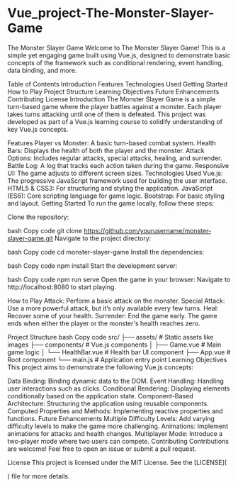 # Vue_project-The-Monster-Slayer-Game

The Monster Slayer Game
Welcome to The Monster Slayer Game! This is a simple yet engaging game built using Vue.js, designed to demonstrate basic concepts of the framework such as conditional rendering, event handling, data binding, and more.

Table of Contents
Introduction
Features
Technologies Used
Getting Started
How to Play
Project Structure
Learning Objectives
Future Enhancements
Contributing
License
Introduction
The Monster Slayer Game is a simple turn-based game where the player battles against a monster. Each player takes turns attacking until one of them is defeated. This project was developed as part of a Vue.js learning course to solidify understanding of key Vue.js concepts.

Features
Player vs Monster: A basic turn-based combat system.
Health Bars: Displays the health of both the player and the monster.
Attack Options: Includes regular attacks, special attacks, healing, and surrender.
Battle Log: A log that tracks each action taken during the game.
Responsive UI: The game adjusts to different screen sizes.
Technologies Used
Vue.js: The progressive JavaScript framework used for building the user interface.
HTML5 & CSS3: For structuring and styling the application.
JavaScript (ES6): Core scripting language for game logic.
Bootstrap: For basic styling and layout.
Getting Started
To run the game locally, follow these steps:

Clone the repository:

bash
Copy code
git clone https://github.com/yourusername/monster-slayer-game.git
Navigate to the project directory:

bash
Copy code
cd monster-slayer-game
Install the dependencies:

bash
Copy code
npm install
Start the development server:

bash
Copy code
npm run serve
Open the game in your browser: Navigate to http://localhost:8080 to start playing.

How to Play
Attack: Perform a basic attack on the monster.
Special Attack: Use a more powerful attack, but it’s only available every few turns.
Heal: Recover some of your health.
Surrender: End the game early.
The game ends when either the player or the monster's health reaches zero.

Project Structure
bash
Copy code
src/
├── assets/        # Static assets like images
├── components/    # Vue.js components
│   ├── Game.vue   # Main game logic
│   └── HealthBar.vue   # Health bar UI component
├── App.vue        # Root component
└── main.js        # Application entry point
Learning Objectives
This project aims to demonstrate the following Vue.js concepts:

Data Binding: Binding dynamic data to the DOM.
Event Handling: Handling user interactions such as clicks.
Conditional Rendering: Displaying elements conditionally based on the application state.
Component-Based Architecture: Structuring the application using reusable components.
Computed Properties and Methods: Implementing reactive properties and functions.
Future Enhancements
Multiple Difficulty Levels: Add varying difficulty levels to make the game more challenging.
Animations: Implement animations for attacks and health changes.
Multiplayer Mode: Introduce a two-player mode where two users can compete.
Contributing
Contributions are welcome! Feel free to open an issue or submit a pull request.

License
This project is licensed under the MIT License. See the [LICENSE](

) file for more details.